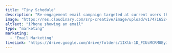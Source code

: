 ```yaml
---
title: "Tiny Schedule"
description: "Re-engagement email campaign targeted at current users that had not been contacted in a while. Plus a welcome email sequence for new users."
image: "https://res.cloudinary.com/srp-creative/image/upload/v1747165242/Email_Flow_Thumbnail_hp8myw.png"
altText: "iPhone showing an email"
type: "marketing"
marketing:
  - "Email Marketing"
liveLink: "https://drive.google.com/drive/folders/1IXlb-1D_FIUcMCRM0EyJX7sh7WZWF1PZ"
---
```


